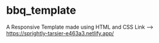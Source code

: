 # bbq_template

A Responsive Template made using HTML and CSS
Link -->  https://sprightly-tarsier-e463a3.netlify.app/

